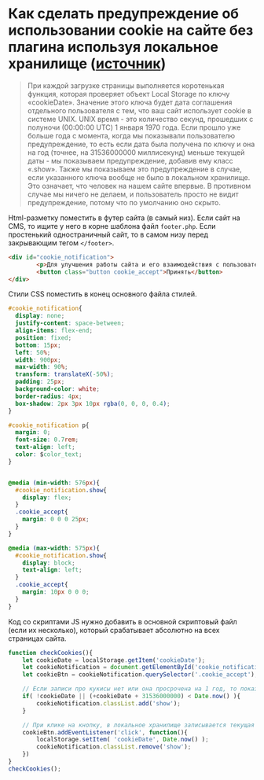 # Как сделать предупреждение об использовании cookie на сайте без плагина используя локальное хранилище ([источник](https://digital-boom.ru/coding/kak-sdelat-preduprezhdenie-ob-ispolzovanii-cookie-na-sajte-bez-plagina-ispolzuya-lokalnoe-hranilishhe.html))

>При каждой загрузке страницы выполняется коротенькая функция, которая проверяет объект Local Storage по ключу «cookieDate». Значение этого ключа будет дата соглашения отдельного пользователя с тем, что ваш сайт использует cookie в системе UNIX. UNIX время - это количество секунд, прошедших с полуночи (00:00:00 UTC) 1 января 1970 года. Если прошло уже больше года с момента, когда мы показывали пользователю предупреждение, то есть если дата была получена по ключу и она на год (точнее, на 31536000000 миллисекунд) меньше текущей даты - мы показываем предупреждение, добавив ему класс «.show». Также мы показываем это предупреждение в случае, если указанного ключа вообще не было в локальном хранилище. Это означает, что человек на нашем сайте впервые. В противном случае мы ничего не делаем, и пользователь просто не видит предупреждение, потому что по умолчанию оно скрыто.

Html-разметку поместить в футер сайта (в самый низ). Если сайт на CMS, то ищите у него в корне шаблона файл `footer.php`. Если простенький одностраничный сайт, то в самом низу перед закрывающим тегом `</footer>`.

```html
<div id="cookie_notification">
        <p>Для улучшения работы сайта и его взаимодействия с пользователями мы используем файлы cookie. Продолжая работу с сайтом, Вы разрешаете использование cookie-файлов. Вы всегда можете отключить файлы cookie в настройках Вашего браузера.</p>
        <button class="button cookie_accept">Принять</button>
</div>
```

Стили CSS поместить в конец основного файла стилей.
```css
#cookie_notification{
  display: none;
  justify-content: space-between;
  align-items: flex-end;
  position: fixed;
  bottom: 15px;
  left: 50%;
  width: 900px;
  max-width: 90%;
  transform: translateX(-50%);
  padding: 25px;
  background-color: white;
  border-radius: 4px;
  box-shadow: 2px 3px 10px rgba(0, 0, 0, 0.4);
}

#cookie_notification p{
  margin: 0;
  font-size: 0.7rem;
  text-align: left;
  color: $color_text;
}


@media (min-width: 576px){
  #cookie_notification.show{
    display: flex;
  }
  .cookie_accept{
    margin: 0 0 0 25px;
  }
}

@media (max-width: 575px){
  #cookie_notification.show{
    display: block;
    text-align: left;
  }
  .cookie_accept{
    margin: 10px 0 0 0;
  }
}
```

Код со скриптами JS нужно добавить в основной скриптовый файл (если их несколько), который срабатывает абсолютно на всех страницах сайта.
```js
function checkCookies(){
    let cookieDate = localStorage.getItem('cookieDate');
    let cookieNotification = document.getElementById('cookie_notification');
    let cookieBtn = cookieNotification.querySelector('.cookie_accept');

    // Если записи про кукисы нет или она просрочена на 1 год, то показываем информацию про кукисы
    if( !cookieDate || (+cookieDate + 31536000000) < Date.now() ){
        cookieNotification.classList.add('show');
    }

    // При клике на кнопку, в локальное хранилище записывается текущая дата в системе UNIX
    cookieBtn.addEventListener('click', function(){
        localStorage.setItem( 'cookieDate', Date.now() );
        cookieNotification.classList.remove('show');
    })
}
checkCookies();
```